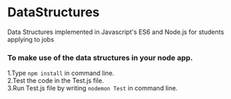 # DataStructures
Data Structures implemented in Javascript's ES6 and Node.js for students applying to jobs

### To make use of the data structures in your node app.<br>
1.Type `npm install` in command line.<br>
2.Test the code in the Test.js file.<br>
3.Run Test.js file by writing `nodemon Test` in command line.<br>
